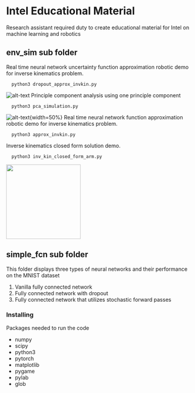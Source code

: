 # Intel Educational Material
Research assistant required duty to create educational material for Intel on machine learning and robotics

## env_sim sub folder
Real time neural network uncertainty function approximation robotic demo for inverse kinematics problem.
```
  python3 dropout_approx_invkin.py
```
![alt-text](https://github.com/trevor-richardson/educational_material/blob/master/visualizations/stoch_for_passes.gif)
Principle component analysis using one principle component
```
  python3 pca_simulation.py
```
![alt-text](https://github.com/trevor-richardson/educational_material/blob/master/visualizations/pca.gif){width=50%}
Real time neural network function approximation robotic demo for inverse kinematics problem.
```
  python3 approx_invkin.py
```
Inverse kinematics closed form solution demo.
```
  python3 inv_kin_closed_form_arm.py
```
<img src="https://github.com/trevor-richardson/educational_material/blob/master/visualizations/pca.gif" width="200">

## simple_fcn sub folder
This folder displays three types of neural networks and their performance on the MNIST dataset
1) Vanilla fully connected network
2) Fully connected network with dropout
3) Fully connected network that utilizes stochastic forward passes


### Installing

Packages needed to run the code
* numpy
* scipy
* python3
* pytorch
* matplotlib
* pygame
* pylab
* glob
